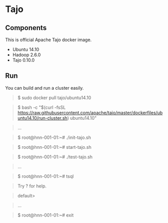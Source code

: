 <!--
  Licensed to the Apache Software Foundation (ASF) under one
  or more contributor license agreements.  See the NOTICE file
  distributed with this work for additional information
  regarding copyright ownership.  The ASF licenses this file
  to you under the Apache License, Version 2.0 (the
  "License"); you may not use this file except in compliance
  with the License.  You may obtain a copy of the License at

      http://www.apache.org/licenses/LICENSE-2.0

  Unless required by applicable law or agreed to in writing, software
  distributed under the License is distributed on an "AS IS" BASIS,
  WITHOUT WARRANTIES OR CONDITIONS OF ANY KIND, either express or implied.
  See the License for the specific language governing permissions and
  limitations under the License.
  -->

Tajo
====================

Components
----------
This is official Apache Tajo docker image.

* Ubuntu 14.10
* Hadoop 2.6.0
* Tajo 0.10.0

Run
---
You can build and run a cluster easily.

> $ sudo docker pull tajo/ubuntu14.10

> $ bash -c "$(curl -fsSL https://raw.githubusercontent.com/apache/tajo/master/dockerfiles/ubuntu14.10/run-cluster.sh) ubuntu14.10"

> ...

> $ root@hnn-001-01:~# ./init-tajo.sh

> $ root@hnn-001-01:~# start-tajo.sh

> $ root@hnn-001-01:~# ./test-tajo.sh

> ...

> $ root@hnn-001-01:~# tsql

> Try \? for help.

> default>

> ...

> $ root@hnn-001-01:~# exit
